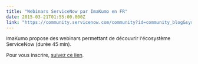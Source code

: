 ```yaml
---
title: "Webinars ServiceNow par ImaKumo en FR"
date: 2015-03-21T01:55:00.000Z
link: "https://community.servicenow.com/community?id=community_blog&sys_id=a28c2ae1dbd0dbc01dcaf3231f961976"
---
```

<p style="font-size: 13.3333330154419px;">ImaKumo propose des webinars permettant de découvrir l'écosystème ServiceNow (durée 45 min).</p><p style="font-size: 13.3333330154419px;">Pour vous inscrire, <a title="w.imakumo.fr/webinars-servicenow-bomgar-1-semestre-2015/" href="http://www.imakumo.fr/webinars-servicenow-bomgar-1-semestre-2015/">suivez ce lien</a>.</p>